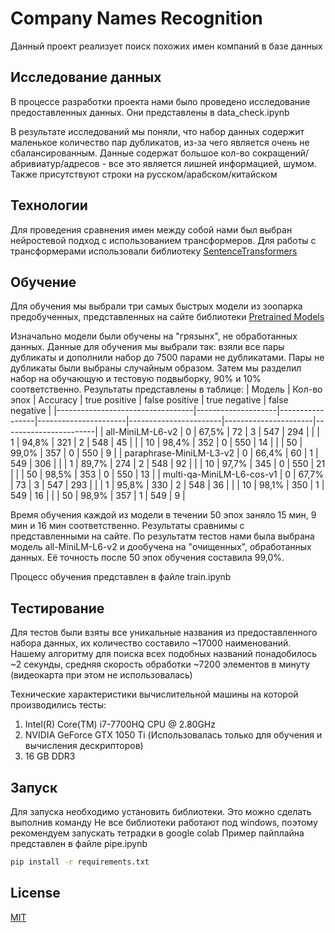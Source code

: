 # Company Names Recognition

Данный проект реализует поиск похожих имен компаний в базе данных

## Исследование данных
В процессе разработки проекта нами было проведено исследование предоставленных данных. Они представлены в data_check.ipynb

В результате исследований мы поняли, что набор данных содержит маленькое количество пар дубликатов, из-за чего является очень не сбалансированным. Данные содержат большое кол-во сокращений/абривиатур/адресов - все это является лишней информацией, шумом. Также присутствуют строки на русском/арабском/китайском 

## Технологии
Для проведения сравнения имен между собой нами был выбран нейростевой подход с использованием трансформеров.
Для работы с трансформерами использовали библиотеку [SentenceTransformers](https://www.sbert.net/index.html)

## Обучение
Для обучения мы выбрали три самых быстрых модели из зоопарка предобученных, представленных на сайте библиотеки [Pretrained Models](https://www.sbert.net/docs/pretrained_models.html)

Изначально модели были обучены на "грязынх", не обработанных данных.
Данные для обучения мы выбрали так: взяли все пары дубликаты и дополнили набор до 7500 парами не дубликатами. Пары не дубликаты были выбраны случайным образом. Затем мы разделил набор на обучающую и тестовую подвыборку, 90% и 10% соответственно. Результаты представлены в таблице:
|     Модель                       |     Кол-во эпох    |     Accuracy    |     true positive    |     false positive    |     true negative    |     false negative    |
|----------------------------------|--------------------|-----------------|----------------------|-----------------------|----------------------|-----------------------|
|     all-MiniLM-L6-v2             |     0              |     67,5%       |     72               |     3                 |     547              |     294               |
|                                  |     1              |     94,8%       |     321              |     2                 |     548              |     45                |
|                                  |     10             |     98,4%       |     352              |     0                 |     550              |     14                |
|                                  |     50             |     99,0%       |     357              |     0                 |     550              |     9                 |
|     paraphrase-MiniLM-L3-v2      |     0              |     66,4%       |     60               |     1                 |     549              |     306               |
|                                  |     1              |     89,7%       |     274              |     2                 |     548              |     92                |
|                                  |     10             |     97,7%       |     345              |     0                 |     550              |     21                |
|                                  |     50             |     98,5%       |     353              |     0                 |     550              |     13                |
|     multi-qa-MiniLM-L6-cos-v1    |     0              |     67,7%       |     73               |     3                 |     547              |     293               |
|                                  |     1              |     95,8%       |     330              |     2                 |     548              |     36                |
|                                  |     10             |     98,1%       |     350              |     1                 |     549              |     16                |
|                                  |     50             |     98,9%       |     357              |     1                 |     549              |     9                 |

Время обучения каждой из модели в течении 50 эпох заняло 15 мин, 9 мин и 16 мин соответственно. Результаты сравнимы с представленными на сайте.
По результатм тестов нами была выбрана модель all-MiniLM-L6-v2 и дообучена на "очищенных", обработанных данных. Её точность после 50 эпох обучения составила 99,0%.

Процесс обучения представлен в файле train.ipynb

## Тестирование

Для тестов были взяты все уникальные названия из предоставленного набора данных, их количество составило ~17000 наименований. Нашему алгоритму для поиска всех подобных названий понадобилось ~2 секунды, средняя скорость обработки ~7200 элементов в минуту (видеокарта при этом не использовалась)

Технические характеристики вычислительной машины на которой производились тесты: 
1. Intel(R) Core(TM) i7-7700HQ CPU @ 2.80GHz
2. NVIDIA GeForce GTX 1050 Ti (Использовалась только для обучения и вычисления дескрипторов)
3. 16 GB DDR3


## Запуск

Для запуска необходимо установить библиотеки. Это можно сделать выполнив команду
Не все библиотеки работают под windows, поэтому рекомендуем запускать тетрадки в google colab
Пример пайплайна представлен в файле pipe.ipynb

```bash
pip install -r requirements.txt
```
## License
[MIT](https://choosealicense.com/licenses/mit/)
